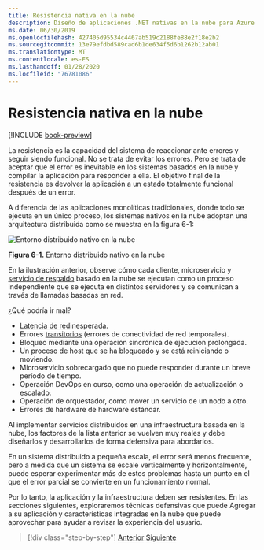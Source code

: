 ```yaml
---
title: Resistencia nativa en la nube
description: Diseño de aplicaciones .NET nativas en la nube para Azure | Resistencia nativa en la nube
ms.date: 06/30/2019
ms.openlocfilehash: 427405d95534c4467ab519c2188fe88e2f18e2b2
ms.sourcegitcommit: 13e79efdbd589cad6b1de634f5d6b1262b12ab01
ms.translationtype: MT
ms.contentlocale: es-ES
ms.lasthandoff: 01/28/2020
ms.locfileid: "76781086"
---
```

# <a name="cloud-native-resiliency"></a>Resistencia nativa en la nube

[!INCLUDE [book-preview](../../../includes/book-preview.md)]

La resistencia es la capacidad del sistema de reaccionar ante errores y seguir siendo funcional. No se trata de evitar los errores. Pero se trata de aceptar que el error es inevitable en los sistemas basados en la nube y compilar la aplicación para responder a ella. El objetivo final de la resistencia es devolver la aplicación a un estado totalmente funcional después de un error.

A diferencia de las aplicaciones monolíticas tradicionales, donde todo se ejecuta en un único proceso, los sistemas nativos en la nube adoptan una arquitectura distribuida como se muestra en la figura 6-1:

![Entorno distribuido nativo en la nube](./media/distributed-cloud-native-environment.png)

**Figura 6-1.** Entorno distribuido nativo en la nube

En la ilustración anterior, observe cómo cada cliente, microservicio y [servicio de respaldo](https://12factor.net/backing-services) basado en la nube se ejecutan como un proceso independiente que se ejecuta en distintos servidores y se comunican a través de llamadas basadas en red.

¿Qué podría ir mal?

- [Latencia de red](https://www.techopedia.com/definition/8553/network-latency)inesperada.
- Errores [transitorios](https://docs.microsoft.com/azure/architecture/best-practices/transient-faults) (errores de conectividad de red temporales).
- Bloqueo mediante una operación sincrónica de ejecución prolongada.
- Un proceso de host que se ha bloqueado y se está reiniciando o moviendo.
- Microservicio sobrecargado que no puede responder durante un breve período de tiempo.
- Operación DevOps en curso, como una operación de actualización o escalado.
- Operación de orquestador, como mover un servicio de un nodo a otro.
- Errores de hardware de hardware estándar.

Al implementar servicios distribuidos en una infraestructura basada en la nube, los factores de la lista anterior se vuelven muy reales y debe diseñarlos y desarrollarlos de forma defensiva para abordarlos.

En un sistema distribuido a pequeña escala, el error será menos frecuente, pero a medida que un sistema se escale verticalmente y horizontalmente, puede esperar experimentar más de estos problemas hasta un punto en el que el error parcial se convierte en un funcionamiento normal.

Por lo tanto, la aplicación y la infraestructura deben ser resistentes. En las secciones siguientes, exploraremos técnicas defensivas que puede Agregar a su aplicación y características integradas en la nube que puede aprovechar para ayudar a revisar la experiencia del usuario.

>[!div class="step-by-step"]
>[Anterior](elastic-search-in-azure.md)
>[Siguiente](application-resiliency-patterns.md)

